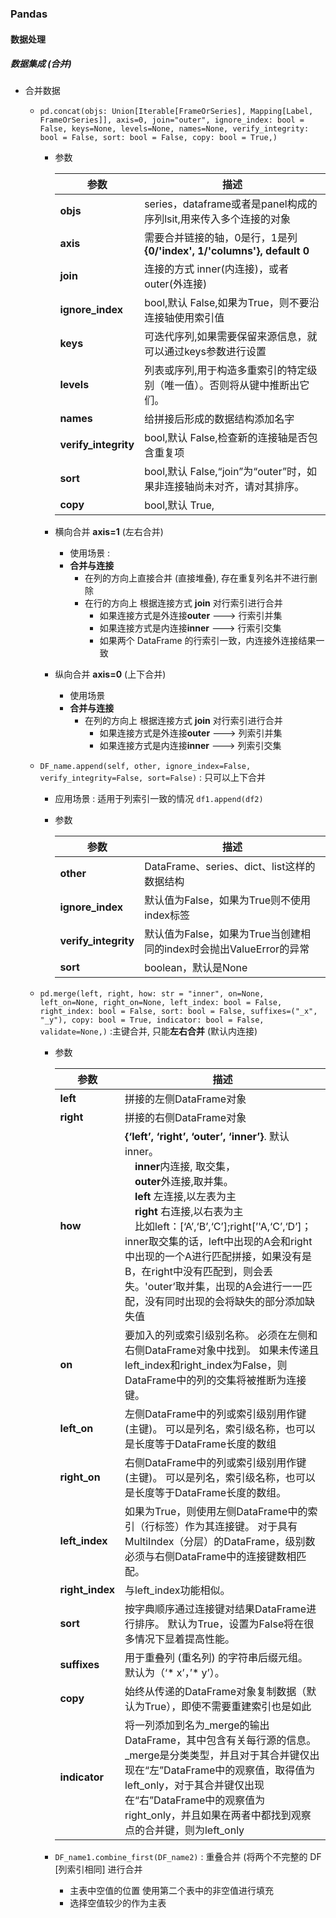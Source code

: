 ### Pandas

#### 数据处理

##### 数据集成 (合并)

+ 合并数据

  + `pd.concat(objs: Union[Iterable[FrameOrSeries], Mapping[Label, FrameOrSeries]], axis=0, join="outer", ignore_index: bool = False, keys=None, levels=None, names=None, verify_integrity: bool = False, sort: bool = False, copy: bool = True,)`

    + 参数

      | 参数                 | 描述                                                         |
      | -------------------- | ------------------------------------------------------------ |
      | **objs**             | series，dataframe或者是panel构成的序列lsit,用来传入多个连接的对象 |
      | **axis**             | 需要合并链接的轴，0是行，1是列 **{0/'index', 1/'columns'}, default 0** |
      | **join**             | 连接的方式 inner(内连接)，或者outer(外连接)                  |
      | **ignore_index**     | bool,默认 False,如果为True，则不要沿连接轴使用索引值         |
      | **keys**             | 可迭代序列,如果需要保留来源信息，就可以通过keys参数进行设置  |
      | **levels**           | 列表或序列,用于构造多重索引的特定级别（唯一值）。否则将从键中推断出它们。 |
      | **names**            | 给拼接后形成的数据结构添加名字                               |
      | **verify_integrity** | bool,默认 False,检查新的连接轴是否包含重复项                 |
      | **sort**             | bool,默认 False,“join”为“outer”时，如果非连接轴尚未对齐，请对其排序。 |
      | **copy**             | bool,默认 True,                                              |

    + 横向合并 **axis=1** (左右合并)

      + 使用场景 : 
      + **合并与连接**
        + 在列的方向上直接合并 (直接堆叠), 存在重复列名并不进行删除
        + 在行的方向上 根据连接方式 **join** 对行索引进行合并
          + 如果连接方式是外连接**outer** ---> 行索引并集
          + 如果连接方式是内连接**inner** ---> 行索引交集
          + 如果两个 DataFrame 的行索引一致，内连接外连接结果一致

    + 纵向合并 **axis=0** (上下合并)

      + 使用场景
      + **合并与连接**
        + 在列的方向上 根据连接方式 **join** 对行索引进行合并
          + 如果连接方式是外连接**outer** ---> 列索引并集
          + 如果连接方式是内连接**inner** ---> 列索引交集

  + `DF_name.append(self, other, ignore_index=False, verify_integrity=False, sort=False)` : 只可以上下合并

    + 应用场景 : 适用于列索引一致的情况 `df1.append(df2)`

    + 参数

      | 参数                 | 描述                                                         |
      | -------------------- | ------------------------------------------------------------ |
      | **other**            | DataFrame、series、dict、list这样的数据结构                  |
      | **ignore_index**     | 默认值为False，如果为True则不使用index标签                   |
      | **verify_integrity** | 默认值为False，如果为True当创建相同的index时会抛出ValueError的异常 |
      | **sort**             | boolean，默认是None                                          |

  + `pd.merge(left, right, how: str = "inner", on=None, left_on=None, right_on=None, left_index: bool = False, right_index: bool = False, sort: bool = False, suffixes=("_x", "_y"), copy: bool = True, indicator: bool = False, validate=None,)` :主键合并, 只能**左右合并** (默认内连接)

    + 参数

      | 参数            | 描述                                                         |
      | --------------- | ------------------------------------------------------------ |
      | **left**        | 拼接的左侧DataFrame对象                                      |
      | **right**       | 拼接的右侧DataFrame对象                                      |
      | **how**         | **{‘left’, ‘right’, ‘outer’, ‘inner’}**. 默认inner。<br>&emsp;**inner**内连接, 取交集，<br>&emsp;**outer**外连接,取并集。<br>&emsp;**left** 左连接,以左表为主<br>&emsp;**right** 右连接,以右表为主<br>&emsp;比如left：[‘A’,‘B’,‘C’];right[’'A,‘C’,‘D’]；inner取交集的话，left中出现的A会和right中出现的一个A进行匹配拼接，如果没有是B，在right中没有匹配到，则会丢失。'outer’取并集，出现的A会进行一一匹配，没有同时出现的会将缺失的部分添加缺失值 |
      | **on**          | 要加入的列或索引级别名称。 必须在左侧和右侧DataFrame对象中找到。 如果未传递且left_index和right_index为False，则DataFrame中的列的交集将被推断为连接键。 |
      | **left_on**     | 左侧DataFrame中的列或索引级别用作键 (主键)。 可以是列名，索引级名称，也可以是长度等于DataFrame长度的数组 |
      | **right_on**    | 右侧DataFrame中的列或索引级别用作键 (主键)。 可以是列名，索引级名称，也可以是长度等于DataFrame长度的数组。 |
      | **left_index**  | 如果为True，则使用左侧DataFrame中的索引（行标签）作为其连接键。 对于具有MultiIndex（分层）的DataFrame，级别数必须与右侧DataFrame中的连接键数相匹配。 |
      | **right_index** | 与left_index功能相似。                                       |
      | **sort**        | 按字典顺序通过连接键对结果DataFrame进行排序。 默认为True，设置为False将在很多情况下显着提高性能。 |
      | **suffixes**    | 用于重叠列 (重名列) 的字符串后缀元组。 默认为（‘* x’，’* y’）。 |
      | **copy**        | 始终从传递的DataFrame对象复制数据（默认为True），即使不需要重建索引也是如此 |
      | **indicator**   | 将一列添加到名为_merge的输出DataFrame，其中包含有关每行源的信息。 _merge是分类类型，并且对于其合并键仅出现在“左”DataFrame中的观察值，取得值为left_only，对于其合并键仅出现在“右”DataFrame中的观察值为right_only，并且如果在两者中都找到观察点的合并键，则为left_only |

    + `DF_name1.combine_first(DF_name2)` : 重叠合并 (将两个不完整的 DF [列索引相同] 进行合并
    
      + 主表中空值的位置 使用第二个表中的非空值进行填充
      + 选择空值较少的作为主表
  